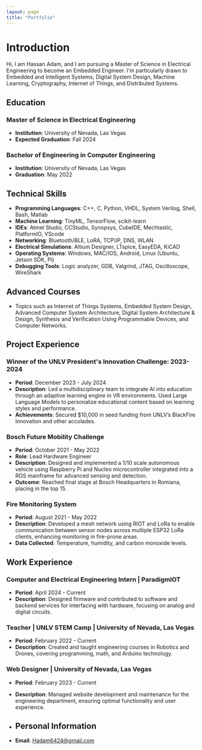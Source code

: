 ```yaml
---
layout: page
title: "Portfolio"
---
```

# Introduction 
Hi, I am Hassan Adam, and I am pursuing a Master of Science in Electrical Engineering to become an Embedded Engineer. I'm particularly drawn to Embedded and Intelligent Systems, Digital System Design, Machine Learning, Cryptography, Internet of Things, and Distributed Systems.

## Education
### Master of Science in Electrical Engineering
- **Institution**: University of Nevada, Las Vegas
- **Expected Graduation**: Fall 2024

### Bachelor of Engineering in Computer Engineering
- **Institution**: University of Nevada, Las Vegas
- **Graduation**: May 2022

## Technical Skills
- **Programming Languages**: C++, C, Python, VHDL, System Verilog, Shell, Bash, Matlab
- **Machine Learning**: TinyML, TensorFlow, scikit-learn
- **IDEs**: Atmel Studio, CCStudio, Synopsys, CubeIDE, Mechtastic, PlatformIO, VScode
- **Networking**: Bluetooth/BLE, LoRA, TCP\IP, DNS, WLAN
- **Electrical Simulations**: Altium Designer, LTspice, EasyEDA, KiCAD
- **Operating Systems**: Windows, MAC/IOS, Android, Linux (Ubuntu, Jetson SDK, Pi)
- **Debugging Tools**: Logic analyzer, GDB, Valgrind, JTAG, Oscilloscope, WireShark

## Advanced Courses
- Topics such as Internet of Things Systems, Embedded System Design, Advanced Computer System Architecture, Digital System Architecture & Design, Synthesis and Verification Using Programmable Devices, and Computer Networks.

## Project Experience
### Winner of the UNLV President's Innovation Challenge: 2023-2024
- **Period**: December 2023 - July 2024
- **Description**: Led a multidisciplinary team to integrate AI into education through an adaptive learning engine in VR environments. Used Large Language Models to personalize educational content based on learning styles and performance. 
- **Achievements**: Secured $10,000 in seed funding from UNLV’s BlackFire Innovation and other accolades.

### Bosch Future Mobility Challenge
- **Period**: October 2021 - May 2022
- **Role**: Lead Hardware Engineer
- **Description**: Designed and implemented a 1/10 scale autonomous vehicle using Raspberry Pi and Nucleo microcontroller integrated into a ROS mainframe for advanced sensing and detection.
- **Outcome**: Reached final stage at Bosch Headquarters in Romiana, placing in the top 15.

### Fire Monitoring System
- **Period**: August 2021 - May 2022
- **Description**: Developed a mesh network using RIOT and LoRa to enable communication between sensor nodes across multiple ESP32 LoRa clients, enhancing monitoring in fire-prone areas.
- **Data Collected**: Temperature, humidity, and carbon monoxide levels.

## Work Experience
### Computer and Electrical Engineering Intern | ParadigmIOT
- **Period**: April 2024 - Current
- **Description**: Designed firmware and contributed to software and backend services for interfacing with hardware, focusing on analog and digital circuits.

### Teacher | UNLV STEM Camp | University of Nevada, Las Vegas
- **Period**: February 2022 - Current
- **Description**: Created and taught engineering courses in Robotics and Drones, covering programming, math, and Arduino technology.

### Web Designer | University of Nevada, Las Vegas
- **Period**: February 2023 - Current
- **Description**: Managed website development and maintenance for the engineering department, ensuring optimal functionality and user experience.


- ## Personal Information
- **Email**: [Hadam6424@gmail.com](mailto:Hadam6424@gmail.com)
